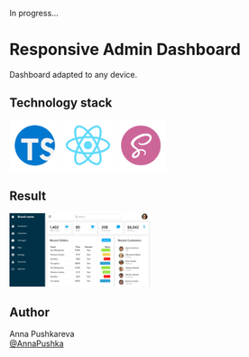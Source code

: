 In progress...

# Responsive Admin Dashboard

Dashboard adapted to any device.

## Technology stack
<p>
<img src="src/img/TS.png" alt="TS" width="90rem"/>
<img src="src/img/react.png" alt="react" width="90rem"/>
<img src="src/img/sass.png" alt="sass" width="90rem"/>
</p>

## Result

<!-- [Сlick me](https://annapushka.github.io/responsive-admin-dashboard)<br> -->
<p><img src="src/img/result1.jpg" alt="result" width="250px"/></p>

## Author

Anna Pushkareva<br>
[@AnnaPushka](https://github.com/annapushka)
